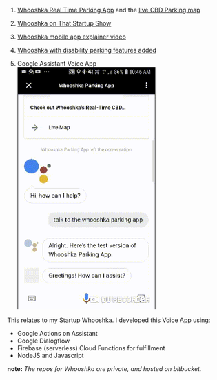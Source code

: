 

1. [Whooshka Real Time Parking App](https://whooshka.me) and the [live CBD Parking map](https://whooshka.me/map)

2. [Whooshka on That Startup Show](https://www.youtube.com/watch?v=X3q5mPQ5Gow&t=1s)

3. [Whooshka mobile app explainer video](https://www.youtube.com/watch?v=Cj6H_omN8tw)

4. [Whooshka with disability parking features added](https://www.youtube.com/watch?v=8Qe0W4koN0k)

5. Google Assistant Voice App
![](../assets/whooshka_google_assistant.gif)

This relates to my Startup Whooshka. I developed this Voice App using:
* Google Actions on Assistant
* Google Dialogflow
* Firebase (serverless) Cloud Functions for fulfillment
* NodeJS and Javascript


__note:__ _The repos for Whooshka are private, and hosted on bitbucket._